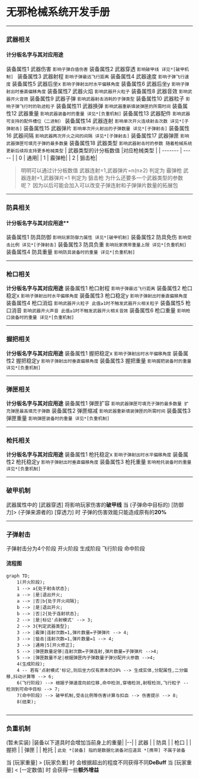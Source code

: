 

# 无邪枪械系统开发手册
---
### 武器相关
#### 计分板名字与其对应用途

装备属性1 武器伤害
`影响子弹白值伤害`
装备属性2 武器穿透
`影响破甲线 详见*[破甲机制] `
装备属性3 武器射程
`影响子弹最远飞行距离`
装备属性4 武器速度
`影响子弹飞行速度`
装备属性5 武器后坐x
`影响子弹射出时水平偏移角度`
装备属性6 武器后坐y
`影响子弹射出时垂直偏移角度`
装备属性7 武器火焰
`影响武器开火粒子`
装备属性8 武器音效
`影响武器开火音效`
装备属性9 武器子弹
`影响武器射击消耗的子弹类型`
装备属性10 武器粒子
`影响子弹飞行时的轨迹粒子`
装备属性11 武器换弹
`影响武器重新填装弹匣的所需时间`
装备属性12 武器重量
`影响武器装备时的重量 详见*[负重机制]`
装备属性13 武器配件
`影响武器可支持的配件槽位（二进制）`
装备属性14 武器连射
`影响单次开火连续射击次数 详见*[子弹射击]`
装备属性15 武器弹片
`影响单次开火射出的子弹数量 详见*[子弹射击]`
装备属性16 武器间隔
`影响武器两次开火之间的间隔 详见*[子弹射击]`
装备属性17 武器弹匣
`影响武器弹匣可填充子弹的最多数量`
装备属性18 武器类型
`影响武器射击时的参数 随着枪械系统更新后续将支持更多枪械类型`
| 武器类型的计分板数值 |对应枪械类型       |
| ------- | ----- |
|    0    | 通用|
|    1    | 霰弹枪|
|    2    | 狙击枪|
> 明明可以通过计分板数值
>  武器连射=1,武器弹片=n(n≥2) 判定为 霰弹枪
>  武器连射=1,武器弹片=1 判定为 狙击枪
>  为什么还要多一个武器类型的参数呢？
> 因为以后可能会加入可以改变子弹连射和子弹弹片数量的拓展包 

---
### 防具相关
#### 计分板名字与其对应用途**

装备属性1 防具防御
`影响玩家防御力属性 详见*[破甲机制]`
装备属性2 防具免伤
`影响受击比例 详见*[子弹射击]`
装备属性3 防具负重
`影响玩家携带重量上限 详见*[负重机制]`
装备属性4 防具重量
`影响防具装备时的重量 详见*[负重机制]`

---
### 枪口相关
**计分板名字与其对应用途**
装备属性1 	枪口射程
`影响子弹最远飞行距离`
装备属性2 枪口稳定x
`影响子弹射出时水平偏移角度`
装备属性3 枪口稳定y
`影响子弹射出时垂直偏移角度`
装备属性4 枪口消焰
`影响武器开火粒子 此值≥1时不触发武器开火相关粒子`
装备属性5 枪口消音
`影响武器开火声音 此值≥1时不触发武器开火相关音效`
装备属性6 枪口重量
`影响枪口装备时的重量 详见*[负重机制]`

---
### 握把相关
**计分板名字与其对应用途**
装备属性1 握把稳定x
`影响子弹射出时水平偏移角度`
装备属性2 握把稳定y
`影响子弹射出时垂直偏移角度`
装备属性3 握把重量
`影响握把装备时的重量 详见*[负重机制]`

---
### 弹匣相关
**计分板名字与其对应用途**
装备属性1 弹匣扩容
`影响武器弹匣可填充子弹的最多数量 扩充弹匣最高填充子弹数`
装备属性2 弹匣缩减
`影响武器重新填装弹匣的所需时间`
装备属性3 弹匣重量
`影响弹匣装备时的重量 详见*[负重机制]`

---
### 枪托相关
**计分板名字与其对应用途**
装备属性1 枪托稳定x
`影响子弹射出时水平偏移角度`
装备属性2 枪托稳定y
`影响子弹射出时垂直偏移角度`
装备属性3 枪托重量
`影响枪托装备时的重量 详见*[负重机制]`

---
### 破甲机制
武器属性中的 [武器穿透] 将影响玩家伤害的**破甲线**
当 (子弹命中目标的) [防御力]> (子弹来源者的) [穿透力] 时
子弹的伤害效能只能造成原有的**20%**

---
### 子弹射击
子弹射击分为4个阶段 开火阶段 生成阶段 飞行阶段 命中阶段
#### 流程图

```mermaid
graph TD;
    1(开火阶段);
    1 --> a{处于射击状态};
    a --> |是|退出开火;
    a --> |否|b{处于开火间隔};
    b --> |是|退出开火;
    b --> |否|2{处于连射状态};
    2 --> |是|标记'点射模式' --> 3;
    2 --> 3{判定武器类型};
    3 --> |霰弹|连射次数=1,弹片数量=子弹弹片 --> 4;
    3 --> |狙击|连射次数=1,弹片数量=1 --> 4;
    3 --> |通用|5[开火修正];
	5 --> |弹匣数量足够|连射次数=子弹连射,弹片数量=子弹弹片 -->4;
	5 --> |弹匣数量不足|根据弹匣内子弹数量子弹分配开火参数 -->4;
    4(生成阶段);
    4 -- 若有'点射模式'标记,则后坐力仅有原本的20% --> 生成实体,分配属性,二分偏移,抖动计算等 --> 6;
    6(飞行阶段) --> 根据子弹速度向前位移,命中检测,穿墙检测,射程检测,飞行粒子 --检测到可命中目标 --> 7;
    7(命中阶段) --> 破甲机制,受击比例等伤害计算与扣血 --> 伤害提示 --> 8;
    8(结束);
    
```

---
### 负重机制
(暂未实装)
|装备以下道具时会增加当前身上的重量|
|--|
| 武器 |
| 防具 |
| 枪口 | 
| 握把 | 
| 弹匣 | 
| 枪托 | 
`此处 *[装备] 指的是数据化装备对应道具 *[携带] 不属于装备`

当 [玩家重量] > [玩家负重] 时 会根据超出的程度不同获得不同**DeBuff**
当 [玩家重量] < [一定数值] 时 会获得一些**额外增益**
